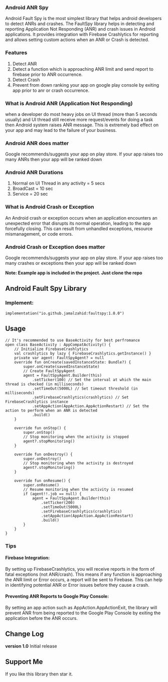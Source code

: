 ### Android ANR Spy
Android Fault Spy is the most simplest library that helps android developers to detect ANRs and crashes. The FaultSpy library helps in detecting and reporting Application Not Responding (ANR) and crash issues in Android applications. It provides integration with Firebase Crashlytics for reporting and allows setting custom actions when an ANR or Crash is detected.

### Features
1. Detect ANR
2. Detect a function which is approaching ANR limit and send report to firebase prior to ANR occurrence.
3. Detect Crash
4. Prevent from down ranking your app on google play console by exiting app prior to anr or crash occurrence.

### What is Android ANR (Application Not Responding)
when a developer do most heavy jobs on UI thread (more than 5 seconds usually) and UI thread still receive more request/events for doing a task then Android system raises ANR message. This is extremely bad effect on your app and may lead to the failure of your business.
### Android ANR does matter
Google recommends/suggests your app on play store. If your app raises too many ANRs then your app will be ranked down

### Android ANR Durations
1. Normal on UI Thread in any activity = 5 secs
2. BroadCast = 10 sec
3. Service = 20 sec

### What is Android Crash or Exception
An Android crash or exception occurs when an application encounters an unexpected error that disrupts its normal operation, leading to the app forcefully closing. This can result from unhandled exceptions, resource mismanagement, or code errors.
### Android Crash or Exception does matter
Google recommends/suggests your app on play store. If your app raises too many crashes or exceptions then your app will be ranked down



**Note: Example app is included in the project. Just clone the repo**

## Android Fault Spy Library
### Implement:

```
implementation("io.github.jamalzahid:faultspy:1.0.0")
```
## Usage
```
// It's recommended to use BaseActivity for best perfromance 
open class BaseActivity : AppCompatActivity() {
    // Initialize FirebaseCrashlytics
    val crashlytics by lazy { FirebaseCrashlytics.getInstance() }
    private var agent: FaultSpyAgent? = null
    override fun onCreate(savedInstanceState: Bundle?) {
        super.onCreate(savedInstanceState)
        // Create FaultSpyAgent
        agent = FaultSpyAgent.Builder(this)
            .setTicker(100) // Set the interval at which the main thread is checked (in milliseconds)
            .setTimeOut(5000L) // Set timeout threshold (in milliseconds)
            .setFirebaseCrashlytics(crashlytics) // Set FirebaseCrashlytics instance
            .setAppAction(AppAction.AppActionRestart) // Set the action to perform when an ANR is detected
            .build()
    }

    override fun onStop() {
        super.onStop()
        // Stop monitoring when the activity is stopped
        agent?.stopMonitoring()
    }

    override fun onDestroy() {
        super.onDestroy()
        // Stop monitoring when the activity is destroyed
        agent?.stopMonitoring()
    }

    override fun onResume() {
        super.onResume()
        // Resume monitoring when the activity is resumed
        if (agent!!.job == null) {
            agent = FaultSpyAgent.Builder(this)
                .setTicker(200)
                .setTimeOut(5000L)
                .setFirebaseCrashlytics(crashlytics)
                .setAppAction(AppAction.AppActionRestart)
                .build()
        }
    }
}
```

### Tips
#### Firebase Integration:
By setting up FirebaseCrashlytics, you will receive reports in the form of fatal exceptions (not ANR/crash). This means if any function is approaching the ANR limit or Error occurs, a report will be sent to Firebase. This can help in identifying potential ANR or Error issues before they cause a crash.

#### Preventing ANR Reports to Google Play Console:
By setting an app action such as AppAction.AppActionExit, the library will prevent ANR from being reported to the Google Play Console by exiting the application before the ANR occurs.

## Change Log
**version 1.0**
Initial release

## Support Me
If you like this library then star it. 


